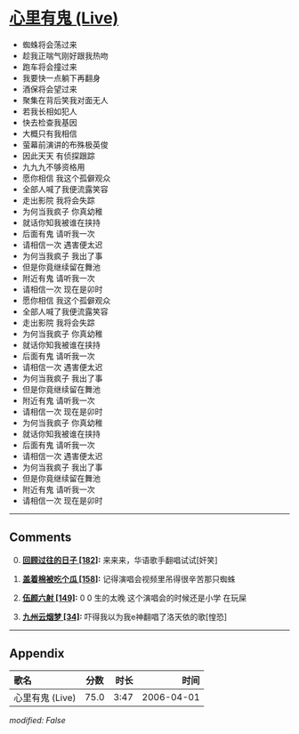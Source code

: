 # [心里有鬼 (Live)](https://music.163.com/song?id=65825)

* 蜘蛛将会荡过来
* 趁我正喘气刚好跟我热吻
* 跑车将会撞过来
* 我要快一点躺下再翻身
* 酒保将会望过来
* 聚集在背后笑我对面无人
* 若我长相如犯人
* 快去检查我基因
* 大概只有我相信
* 萤幕前演讲的布殊极英俊
* 因此天天 有侦探跟踪
* 九九九不够资格用
* 愿你相信 我这个孤僻观众
* 全部人喊了我便流露笑容
* 走出影院 我将会失踪
* 为何当我疯子 你真幼稚
* 就话你知我被谁在挟持
* 后面有鬼 请听我一次
* 请相信一次 遇害便太迟
* 为何当我疯子 我出了事
* 但是你竟继续留在舞池
* 附近有鬼 请听我一次
* 请相信一次 现在是卯时
* 愿你相信 我这个孤僻观众
* 全部人喊了我便流露笑容
* 走出影院 我将会失踪
* 为何当我疯子 你真幼稚
* 就话你知我被谁在挟持
* 后面有鬼 请听我一次
* 请相信一次 遇害便太迟
* 为何当我疯子 我出了事
* 但是你竟继续留在舞池
* 附近有鬼 请听我一次
* 请相信一次 现在是卯时
* 为何当我疯子 你真幼稚
* 就话你知我被谁在挟持
* 后面有鬼 请听我一次
* 请相信一次 遇害便太迟
* 为何当我疯子 我出了事
* 但是你竟继续留在舞池
* 附近有鬼 请听我一次
* 请相信一次 现在是卯时


---

## Comments
0. **[回顾过往的日子 \[182\]](https://music.163.com/#/user/home?id=70034200):** 来来来，华语歌手翻唱试试[奸笑]

1. **[盖着棉被吃个瓜 \[158\]](https://music.163.com/#/user/home?id=30570839):** 记得演唱会视频里吊得很辛苦那只蜘蛛

2. **[伍颜六射 \[149\]](https://music.163.com/#/user/home?id=13966992):** 0 0 生的太晚 这个演唱会的时候还是小学 在玩屎

3. **[九州云烟梦 \[34\]](https://music.163.com/#/user/home?id=387665353):** 吓得我以为我e神翻唱了洛天依的歌[惶恐]



---

## Appendix

|歌名|分数|时长|时间|
|:---|:---:|---:|---:|
|心里有鬼 (Live)|75.0|3:47|2006-04-01

*modified: False*
